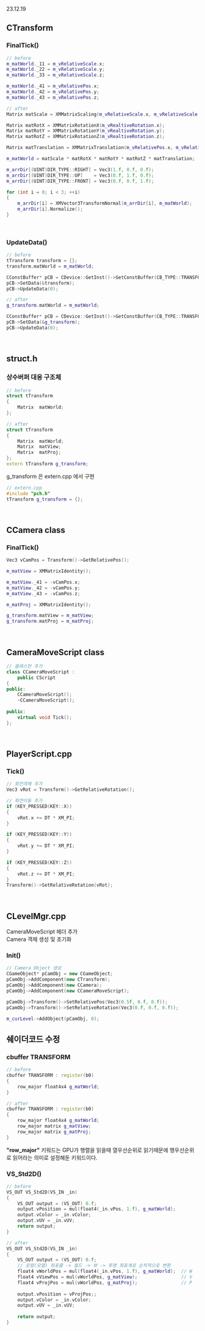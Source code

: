 23.12.19

## CTransform

### FinalTick()
```cpp
// before
m_matWorld._11 = m_vRelativeScale.x;
m_matWorld._22 = m_vRelativeScale.y;
m_matWorld._33 = m_vRelativeScale.z;

m_matWorld._41 = m_vRelativePos.x;
m_matWorld._42 = m_vRelativePos.y;
m_matWorld._43 = m_vRelativePos.z;
```
```cpp
// after
Matrix matScale = XMMatrixScaling(m_vRelativeScale.x, m_vRelativeScale.y, m_vRelativeScale.z);

Matrix matRotX = XMMatrixRotationX(m_vRealtiveRotation.x);
Matrix matRotY = XMMatrixRotationY(m_vRealtiveRotation.y);
Matrix matRotZ = XMMatrixRotationZ(m_vRealtiveRotation.z);

Matrix matTranslation = XMMatrixTranslation(m_vRelativePos.x, m_vRelativePos.y, m_vRelativePos.z);

m_matWorld = matScale * matRotX * matRotY * matRotZ * matTranslation;

m_arrDir[(UINT)DIR_TYPE::RIGHT] = Vec3(1.f, 0.f, 0.f);
m_arrDir[(UINT)DIR_TYPE::UP]    = Vec3(0.f, 1.f, 0.f);
m_arrDir[(UINT)DIR_TYPE::FRONT] = Vec3(0.f, 0.f, 1.f);

for (int i = 0; i < 3; ++i)
{
	m_arrDir[i] = XMVector3TransformNormal(m_arrDir[i], m_matWorld);
	m_arrDir[i].Normalize();
}
```
<br>

### UpdateData()
```cpp
// before
tTransform transform = {};
transform.matWorld = m_matWorld;

CConstBuffer* pCB = CDevice::GetInst()->GetConstBuffer(CB_TYPE::TRANSFORM);
pCB->SetData(&transform);
pCB->UpdateData(0);
```
```cpp
// after
g_transform.matWorld = m_matWorld;

CConstBuffer* pCB = CDevice::GetInst()->GetConstBuffer(CB_TYPE::TRANSFORM);
pCB->SetData(&g_transform);
pCB->UpdateData(0);
```
<br>

## struct.h

### 상수버퍼 대응 구조체
```cpp
// before
struct tTransform
{
	Matrix	matWorld;
};
```
```cpp
// after
struct tTransform
{
	Matrix	matWorld;
	Matrix	matView;
	Matrix	matProj;
};
extern tTransform g_transform;
```
g_transform 은 extern.cpp 에서 구현
```cpp
// extern.cpp
#include "pch.h"
tTransform g_transform = {};
```
<br>

## CCamera class

### FinalTick()
```cpp
Vec3 vCamPos = Transform()->GetRelativePos();

m_matView = XMMatrixIdentity();

m_matView._41 = -vCamPos.x;
m_matView._42 = -vCamPos.y;
m_matView._43 = -vCamPos.z;

m_matProj = XMMatrixIdentity();

g_transform.matView = m_matView;
g_transform.matProj = m_matProj;
```
<br>

## CameraMoveScript class
```cpp
// 클래스만 추가
class CCameraMoveScript :
	public CScript
{
public:
	CCameraMoveScript();
	~CCameraMoveScript();
	
public:
	virtual void Tick();
};
```
<br>

## PlayerScript.cpp
### Tick()
```cpp
// 회전객체 추가
Vec3 vRot = Transform()->GetRelativeRotation();

// 회전이동 추가
if (KEY_PRESSED(KEY::X))
{
	vRot.x += DT * XM_PI;
}

if (KEY_PRESSED(KEY::Y))
{
	vRot.y += DT * XM_PI;
}

if (KEY_PRESSED(KEY::Z))
{
	vRot.z += DT * XM_PI;
}
Transform()->SetRelativeRotation(vRot);
```
<br>

## CLevelMgr.cpp
CameraMoveScript 헤더 추가<br>
Camera 객체 생성 및 초기화<br>

### Init()
```cpp
// Camera Object 생성
CGameObject* pCamObj = new CGameObject;
pCamObj->AddComponent(new CTransform);
pCamObj->AddComponent(new CCamera);
pCamObj->AddComponent(new CCameraMoveScript);

pCamObj->Transform()->SetRelativePos(Vec3(0.5f, 0.f, 0.f));
pCamObj->Transform()->SetRelativeRotation(Vec3(0.f, 0.f, 0.f));

m_curLevel->AddObject(pCamObj, 0);
```

## 쉐이더코드 수정

### cbuffer TRANSFORM
```cpp
// before
cbuffer TRANSFORM : register(b0)
{
    row_major float4x4 g_matWorld;
}
```
```cpp
// after
cbuffer TRANSFORM : register(b0)
{
    row_major float4x4 g_matWorld;
    row_major matrix g_matView;
    row_major matrix g_matProj;
}
```
**"row_major"** 키워드는 GPU가 행렬을 읽을때 열우선순위로 읽기때문에 행우선순위로 읽어라는 의미로 설정해둔 키워드이다.
<br>

### VS_Std2D()
```cpp
// before
VS_OUT VS_Std2D(VS_IN _in)
{
    VS_OUT output = (VS_OUT) 0.f;
    output.vPosition = mul(float4(_in.vPos, 1.f), g_matWorld);
    output.vColor = _in.vColor;
    output.vUV = _in.vUV;
    return output;
}
```
```cpp
// after
VS_OUT VS_Std2D(VS_IN _in)
{
    VS_OUT output = (VS_OUT) 0.f;
    // 로컬(모델) 좌표를 -> 월드 -> 뷰 -> 투영 좌표계로 순차적으로 변환
    float4 vWorldPos = mul(float4(_in.vPos, 1.f), g_matWorld);  // W
    float4 vViewPos = mul(vWorldPos, g_matView);                // V
    float4 vProjPos = mul(vWorldPos, g_matProj);                // P
    
    output.vPosition = vProjPos;;
    output.vColor = _in.vColor;
    output.vUV = _in.vUV;
    
    return output;
}
```